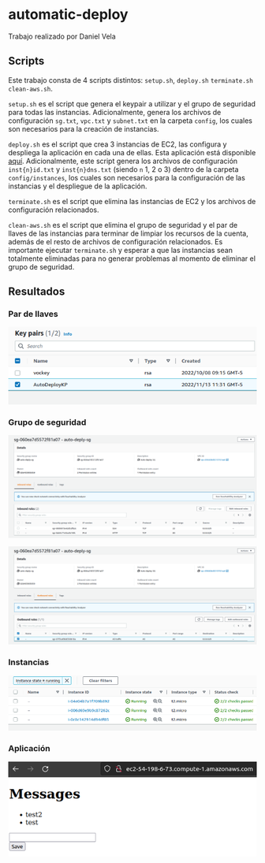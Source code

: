 # automatic-deploy

Trabajo realizado por Daniel Vela

## Scripts

Este trabajo consta de 4 scripts distintos: `setup.sh`, `deploy.sh` `terminate.sh` `clean-aws.sh`.

`setup.sh` es el script que genera el keypair a utilizar y el grupo de seguridad para todas las instancias. Adicionalmente, genera los archivos de configuración `sg.txt`, `vpc.txt` y `subnet.txt` en la carpeta `config`, los cuales son necesarios para la creación de instancias.

`deploy.sh` es el script que crea 3 instancias de EC2, las configura y despliega la aplicación en cada una de ellas. Esta aplicación está disponible [aquí](https://github.com/develalopez/intro-workshop-aygo). Adicionalmente, este script genera los archivos de configuración `inst{n}id.txt` y `inst{n}dns.txt` (siendo `n` 1, 2 o 3) dentro de la carpeta `config/instances`, los cuales son necesarios para la configuración de las instancias y el despliegue de la aplicación.

`terminate.sh` es el script que elimina las instancias de EC2 y los archivos de configuración relacionados.

`clean-aws.sh` es el script que elimina el grupo de seguridad y el par de llaves de las instancias para terminar de limpiar los recursos de la cuenta, además de el resto de archivos de configuración relacionados. Es importante ejecutar `terminate.sh` y esperar a que las instancias sean totalmente eliminadas para no generar problemas al momento de eliminar el grupo de seguridad.

## Resultados

### Par de llaves

![Par de llaves creado](img/key-pair.png)

### Grupo de seguridad

![Reglas de ingreso del grupo de seguridad](img/sg-inbound.png)

![Reglas de egreso del grupo de seguridad](img/sg-outbound.png)

### Instancias

![Lista de instancias desplegadas](img/instances.png)

### Aplicación

![Aplicación desplegada](img/app.png)

